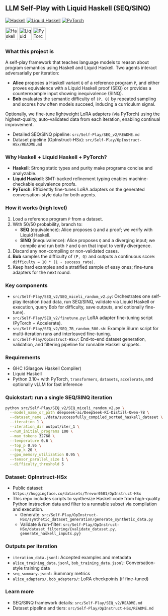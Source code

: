 ## LLM Self-Play with Liquid Haskell (SEQ/SINQ)

[![Haskell](https://img.shields.io/badge/Haskell-%235e5086?logo=haskell&logoColor=white)](https://www.haskell.org/)
[![Liquid Haskell](https://img.shields.io/badge/Liquid%20Haskell-%23007ACC)](https://github.com/ucsd-progsys/liquidhaskell)
[![PyTorch](https://img.shields.io/badge/PyTorch-%23EE4C2C?logo=pytorch&logoColor=white)](https://pytorch.org/)

<p align="left">
  <img src="https://upload.wikimedia.org/wikipedia/commons/1/1c/Haskell-Logo.svg" alt="Haskell" height="40"/>
  <img src="https://img.shields.io/badge/Liquid%20Haskell-blue" alt="Liquid Haskell" height="40"/>
  <img src="https://upload.wikimedia.org/wikipedia/commons/9/96/Pytorch_logo.png" alt="PyTorch" height="40"/>
</p>

### What this project is

A self-play framework that teaches language models to reason about program semantics using Haskell and Liquid Haskell. Two agents interact adversarially per iteration:
- **Alice** proposes a Haskell variant `Q` of a reference program `P`, and either proves equivalence with a Liquid Haskell proof (SEQ) or provides a counterexample input showing inequivalence (SINQ).
- **Bob** evaluates the semantic difficulty of `(P, Q)` by repeated sampling and scores how often models succeed, inducing a curriculum signal.

Optionally, we fine-tune lightweight LoRA adapters (via PyTorch) using the highest-quality, auto-validated data from each iteration, enabling continual improvement.

- Detailed SEQ/SINQ pipeline: `src/Self-Play/SEQ_v2/README.md`
- Dataset pipeline (OpInstruct-HSx): `src/Self-Play/OpInstruct-HSx/README.md`

### Why Haskell + Liquid Haskell + PyTorch?
- **Haskell**: Strong static types and purity make programs concise and analyzable.
- **Liquid Haskell**: SMT-backed refinement typing enables machine-checkable equivalence proofs.
- **PyTorch**: Efficiently fine-tunes LoRA adapters on the generated conversation-style data for both agents.

### How it works (high level)
1. Load a reference program `P` from a dataset.
2. With 50/50 probability, branch to:
   - **SEQ** (equivalence): Alice proposes `Q` and a proof; we verify with Liquid Haskell.
   - **SINQ** (inequivalence): Alice proposes `Q` and a diverging input; we compile and run both `P` and `Q` on that input to verify divergence.
3. Discard any non-compiling or non-validated cases.
4. **Bob** samples the difficulty of `(P, Q)` and outputs a continuous score: `difficulty = 10 * (1 - success_rate)`.
5. Keep hard examples and a stratified sample of easy ones; fine-tune adapters for the next round.

### Key components
- `src/Self-Play/SEQ_v2/SEQ_miceli_random_v2.py`: Orchestrates one self-play iteration (load data, run SEQ/SINQ, validate via Liquid Haskell or execution, query Bob for difficulty, save outputs, and optionally fine-tune).
- `src/Self-Play/SEQ_v2/finetune.py`: LoRA adapter fine-tuning script (PyTorch + Accelerate).
- `src/Self-Play/SEQ_v2/SEQ_7B_random_500.sh`: Example Slurm script for multi-iteration runs and interleaved fine-tuning.
- `src/Self-Play/OpInstruct-HSx/`: End-to-end dataset generation, validation, and filtering pipeline for runnable Haskell snippets.

### Requirements
- GHC (Glasgow Haskell Compiler)
- Liquid Haskell
- Python 3.10+ with PyTorch, `transformers`, `datasets`, `accelerate`, and optionally vLLM for fast inference

### Quickstart: run a single SEQ/SINQ iteration
```bash
python src/Self-Play/SEQ_v2/SEQ_miceli_random_v2.py \
  --model_name_or_path deepseek-ai/DeepSeek-R1-Distill-Qwen-7B \
  --dataset_name ./data/successfully_compiled_sorted_haskell_dataset \
  --iteration 1 \
  --iteration_dir output/iter_1 \
  --num_initial_programs 100 \
  --max_tokens 32768 \
  --temperature 0.6 \
  --top_p 0.95 \
  --top_k 20 \
  --gpu_memory_utilization 0.95 \
  --tensor_parallel_size 1 \
  --difficulty_threshold 5
```

### Dataset: OpInstruct-HSx
- Public dataset: `https://huggingface.co/datasets/Trevor0501/OpInstruct-HSx`
- This repo includes scripts to synthesize Haskell code from high-quality Python instruction data and filter to a runnable subset via compilation and execution.
  - Generate: `src/Self-Play/OpInstruct-HSx/synthetic_dataset_generation/generate_synthetic_data.py`
  - Validate & run-filter: `src/Self-Play/OpInstruct-HSx/dataset_filtering/{validate_dataset.py, generate_haskell_inputs.py}`

### Outputs per iteration
- `iteration_data.jsonl`: Accepted examples and metadata
- `alice_training_data.jsonl`, `bob_training_data.jsonl`: Conversation-style training data
- `seq_summary.jsonl`: Summary metrics
- `alice_adapters/`, `bob_adapters/`: LoRA checkpoints (if fine-tuned)

### Learn more
- SEQ/SINQ framework details: `src/Self-Play/SEQ_v2/README.md`
- Dataset pipeline and tiers: `src/Self-Play/OpInstruct-HSx/README.md`

